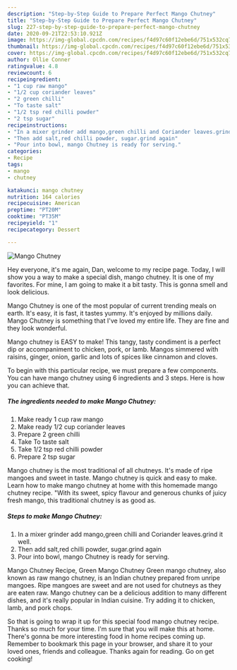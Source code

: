 ```yaml
---
description: "Step-by-Step Guide to Prepare Perfect Mango Chutney"
title: "Step-by-Step Guide to Prepare Perfect Mango Chutney"
slug: 227-step-by-step-guide-to-prepare-perfect-mango-chutney
date: 2020-09-21T22:53:10.921Z
image: https://img-global.cpcdn.com/recipes/f4d97c60f12ebe6d/751x532cq70/mango-chutney-recipe-main-photo.jpg
thumbnail: https://img-global.cpcdn.com/recipes/f4d97c60f12ebe6d/751x532cq70/mango-chutney-recipe-main-photo.jpg
cover: https://img-global.cpcdn.com/recipes/f4d97c60f12ebe6d/751x532cq70/mango-chutney-recipe-main-photo.jpg
author: Ollie Conner
ratingvalue: 4.8
reviewcount: 6
recipeingredient:
- "1 cup raw mango"
- "1/2 cup coriander leaves"
- "2 green chilli"
- "To taste salt"
- "1/2 tsp red chilli powder"
- "2 tsp sugar"
recipeinstructions:
- "In a mixer grinder add mango,green chilli and Coriander leaves.grind it well."
- "Then add salt,red chilli powder, sugar.grind again"
- "Pour into bowl, mango Chutney is ready for serving."
categories:
- Recipe
tags:
- mango
- chutney

katakunci: mango chutney 
nutrition: 164 calories
recipecuisine: American
preptime: "PT20M"
cooktime: "PT35M"
recipeyield: "1"
recipecategory: Dessert

---
```



![Mango Chutney](https://img-global.cpcdn.com/recipes/f4d97c60f12ebe6d/751x532cq70/mango-chutney-recipe-main-photo.jpg)

Hey everyone, it's me again, Dan, welcome to my recipe page. Today, I will show you a way to make a special dish, mango chutney. It is one of my favorites. For mine, I am going to make it a bit tasty. This is gonna smell and look delicious.

Mango Chutney is one of the most popular of current trending meals on earth. It's easy, it is fast, it tastes yummy. It's enjoyed by millions daily. Mango Chutney is something that I've loved my entire life. They are fine and they look wonderful.

Mango chutney is EASY to make! This tangy, tasty condiment is a perfect dip or accompaniment to chicken, pork, or lamb. Mangos simmered with raisins, ginger, onion, garlic and lots of spices like cinnamon and cloves.


To begin with this particular recipe, we must prepare a few components. You can have mango chutney using 6 ingredients and 3 steps. Here is how you can achieve that.

<!--inarticleads1-->

##### The ingredients needed to make Mango Chutney:

1. Make ready 1 cup raw mango
1. Make ready 1/2 cup coriander leaves
1. Prepare 2 green chilli
1. Take To taste salt
1. Take 1/2 tsp red chilli powder
1. Prepare 2 tsp sugar


Mango chutney is the most traditional of all chutneys. It&#39;s made of ripe mangoes and sweet in taste. Mango chutney is quick and easy to make. Learn how to make mango chutney at home with this homemade mango chutney recipe. &#34;With its sweet, spicy flavour and generous chunks of juicy fresh mango, this traditional chutney is as good as. 

<!--inarticleads2-->

##### Steps to make Mango Chutney:

1. In a mixer grinder add mango,green chilli and Coriander leaves.grind it well.
1. Then add salt,red chilli powder, sugar.grind again
1. Pour into bowl, mango Chutney is ready for serving.


Mango Chutney Recipe, Green Mango Chutney Green mango chutney, also known as raw mango chutney, is an Indian chutney prepared from unripe mangoes. Ripe mangoes are sweet and are not used for chutneys as they are eaten raw. Mango chutney can be a delicious addition to many different dishes, and it&#39;s really popular in Indian cuisine. Try adding it to chicken, lamb, and pork chops. 

So that is going to wrap it up for this special food mango chutney recipe. Thanks so much for your time. I'm sure that you will make this at home. There's gonna be more interesting food in home recipes coming up. Remember to bookmark this page in your browser, and share it to your loved ones, friends and colleague. Thanks again for reading. Go on get cooking!
